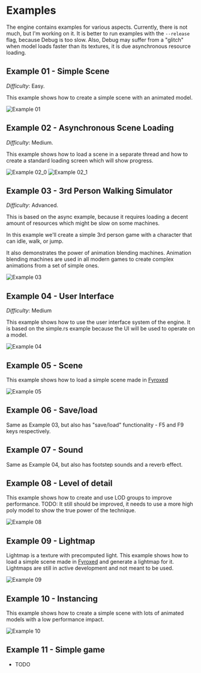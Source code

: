 # Examples

The engine contains examples for various aspects. Currently, there is not much, but I'm working on it. 
It is better to run examples with the `--release` flag, because Debug is too slow. Also, Debug may suffer from
a "glitch" when model loads faster than its textures, it is due asynchronous resource loading.

## Example 01 - Simple Scene

*Difficulty*: Easy.

This example shows how to create a simple scene with an animated model.

![Example 01](screenshots/simple.png?raw=true "Example 01")

## Example 02 - Asynchronous Scene Loading

*Difficulty*: Medium.

This example shows how to load a scene in a separate thread and how to create a standard loading screen which will show progress.

![Example 02_0](screenshots/async_0.png?raw=true "Example 02_0")
![Example 02_1](screenshots/async_1.png?raw=true "Example 02_1")

## Example 03 - 3rd Person Walking Simulator

*Difficulty*: Advanced.

This is based on the async example, because it requires loading a decent amount of resources which might be slow on some machines.

In this example we'll create a simple 3rd person game with a character that can idle, walk, or jump.

It also demonstrates the power of animation blending machines. Animation blending machines are used in all modern games to create complex animations from a set of simple ones.

![Example 03](screenshots/3rd_person.png?raw=true "Example 03")

## Example 04 - User Interface

*Difficulty*: Medium

This example shows how to use the user interface system of the engine. It is based on the simple.rs example because the UI will be used to operate on a model.

![Example 04](screenshots/ui.png?raw=true "Example 04")

## Example 05 - Scene

This example shows how to load a simple scene made in [Fyroxed](https://github.com/FyroxEngine/Fyrox)

![Example 05](screenshots/scene.png?raw=true "Example 05")

## Example 06 - Save/load

Same as Example 03, but also has "save/load" functionality - F5 and F9 keys respectively.

## Example 07 - Sound

Same as Example 04, but also has footstep sounds and a reverb effect.

## Example 08 - Level of detail

This example shows how to create and use LOD groups to improve performance.
TODO: It still should be improved, it needs to use a more high poly model to show the true power of the technique.

![Example 08](screenshots/lod.png?raw=true "Example 08")

## Example 09 - Lightmap

Lightmap is a texture with precomputed light. This example shows how to load a simple scene made in 
[Fyroxed](https://github.com/FyroxEngine/Fyrox) and generate a lightmap for it. Lightmaps are still in
active development and not meant to be used.

![Example 09](screenshots/lightmap.png?raw=true "Example 09")

## Example 10 - Instancing

This example shows how to create a simple scene with lots of animated models with a low performance
impact.

![Example 10](screenshots/instancing.jpg?raw=true "Example 10")

## Example 11 - Simple game

- TODO
